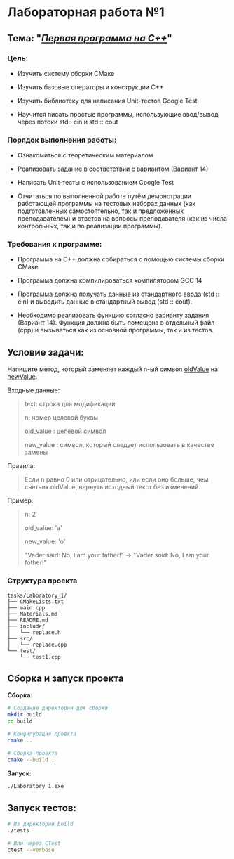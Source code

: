 # Лабораторная работа №1

## Тема: "*<u>Первая программа на C++</u>*"

### Цель:

- Изучить систему сборки СМаке

- Изучить базовые операторы и конструкции C++

- Изучить библиотеку для написания Unit-тестов Google Test

- Научится писать простые программы, использующие ввод/вывод через потоки std:: cin и std :: cout

### Порядок выполнения работы:

- Ознакомиться с теоретическим материалом

- Реализовать задание в соответствии с вариантом (Вариант 14)

- Написать Unit-тесты с использованием Google Test

- Отчитаться по выполненной работе путём демонстрации работающей программы на тестовых наборах данных (как подготовленных самостоятельно, так и предложенных преподавателем) и ответов на вопросы преподавателя (как из числа контрольных, так и по реализации программы).

### Требования к программе:

- Программа на C++ должна собираться с помощью системы сборки CMake.

- Программа должна компилироваться компилятором GCC 14

- Программа должна получать данные из стандартного ввода (std :: cin) и выводить
  данные в стандартный вывод (std :: cout).

- Необходимо реализовать функцию согласно варианту задания (Вариант 14). Функция должна быть помещена в отдельный файл (cpp) и вызываться как из основной программы, так и из тестов.

## Условие задачи:

Напишите метод, который заменяет каждый n-ый символ <u>oldValue</u> на <u>newValue</u>.

Входные данные:

> text: строка для модификации
> 
> n: номер целевой буквы
> 
> old_value : целевой символ
> 
> new_value : символ, который следует использовать в качестве замены

Правила:

> 

> Если n равно 0 или отрицательно, или если оно больше, чем счетчик oldValue, вернуть исходный текст без изменений.

Пример:

> n: 2
> 
> old_value: 'a'
> 
> new_value: 'o'
> 
> "Vader said: No, I am your father!" -> "Vader soid: No, I am your fother!"

### Структура проекта

```
tasks/Laboratory_1/
├── CMakeLists.txt
├── main.cpp
├── Materials.md
├── README.md
├── include/
│   └── replace.h
├── src/
│   └── replace.cpp
└── test/
    └── test1.cpp
```

## Сборка и запуск проекта

**Сборка:**

```bash
# Создание директории для сборки
mkdir build
cd build

# Конфигурация проекта
cmake ..

# Сборка проекта
cmake --build .
```

**Запуск:**

```bash
./Laboratory_1.exe
```

## Запуск тестов:

```bash
# Из директории build
./tests

# Или через CTest
ctest --verbose
```
